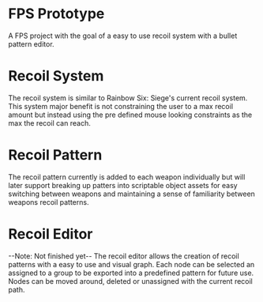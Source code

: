 


# FPS Prototype
A FPS project with the goal of a easy to use recoil system with a bullet pattern editor.

# Recoil System
The recoil system is similar to Rainbow Six: Siege's current recoil system. This system major benefit is not constraining the user to a max recoil amount but instead using the pre defined mouse looking constraints as the max the recoil can reach.

# Recoil Pattern
The recoil pattern currently is added to each weapon individually but will later support breaking up patters into scriptable object assets for easy switching between weapons and maintaining a sense of familiarity between weapons recoil patterns.

# Recoil Editor
--Note: Not finished yet--
The recoil editor allows the creation of recoil patterns with a easy to use and visual graph. Each node can be selected an assigned to a group to be exported into a predefined pattern for future use. Nodes can be moved around, deleted or unassigned with the current recoil path.

